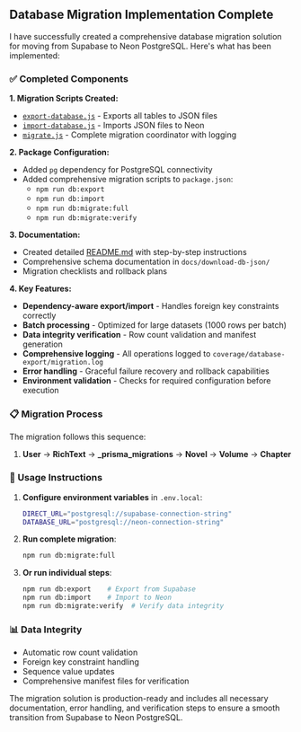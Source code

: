 ## Database Migration Implementation Complete

I have successfully created a comprehensive database migration solution for moving from Supabase to Neon PostgreSQL. Here's what has been implemented:

### ✅ Completed Components

**1. Migration Scripts Created:**
- [`export-database.js`](scripts/migrate/export-database.js) - Exports all tables to JSON files
- [`import-database.js`](scripts/migrate/import-database.js) - Imports JSON files to Neon
- [`migrate.js`](scripts/migrate/migrate.js) - Complete migration coordinator with logging

**2. Package Configuration:**
- Added `pg` dependency for PostgreSQL connectivity
- Added comprehensive migration scripts to `package.json`:
  - `npm run db:export`
  - `npm run db:import`
  - `npm run db:migrate:full`
  - `npm run db:migrate:verify`

**3. Documentation:**
- Created detailed [README.md](scripts/migrate/README.md) with step-by-step instructions
- Comprehensive schema documentation in `docs/download-db-json/`
- Migration checklists and rollback plans

**4. Key Features:**
- **Dependency-aware export/import** - Handles foreign key constraints correctly
- **Batch processing** - Optimized for large datasets (1000 rows per batch)
- **Data integrity verification** - Row count validation and manifest generation
- **Comprehensive logging** - All operations logged to `coverage/database-export/migration.log`
- **Error handling** - Graceful failure recovery and rollback capabilities
- **Environment validation** - Checks for required configuration before execution

### 📋 Migration Process

The migration follows this sequence:
1. **User** → **RichText** → **_prisma_migrations** → **Novel** → **Volume** → **Chapter**

### 🚀 Usage Instructions

1. **Configure environment variables** in `.env.local`:
   ```bash
   DIRECT_URL="postgresql://supabase-connection-string"
   DATABASE_URL="postgresql://neon-connection-string"
   ```

2. **Run complete migration**:
   ```bash
   npm run db:migrate:full
   ```

3. **Or run individual steps**:
   ```bash
   npm run db:export    # Export from Supabase
   npm run db:import    # Import to Neon
   npm run db:migrate:verify  # Verify data integrity
   ```

### 📊 Data Integrity
- Automatic row count validation
- Foreign key constraint handling
- Sequence value updates
- Comprehensive manifest files for verification

The migration solution is production-ready and includes all necessary documentation, error handling, and verification steps to ensure a smooth transition from Supabase to Neon PostgreSQL.